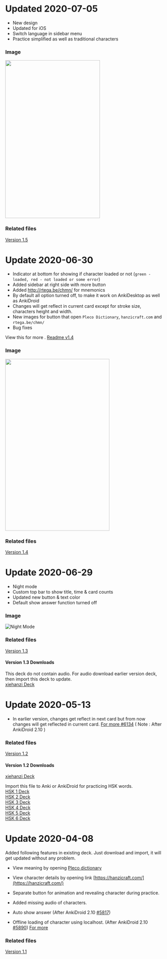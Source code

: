 # Updated 2020-07-05
- New design
- Updated for iOS
- Switch language in sidebar menu
- Practice simplified as well as traditional characters

### Image 
<img src="https://raw.githubusercontent.com/infinyte7/Anki-xiehanzi/master/image/new_design.PNG" height="500" width="300"></img>

### Related files

[Version 1.5](https://github.com/infinyte7/Anki-xiehanzi/tree/master/Versions/Version%201.5)

# Update 2020-06-30
- Indicator at bottom for showing if character loaded or not (```green - loaded, red - not loaded or some error```)
- Added sidebar at right side with more button
- Added http://rtega.be/chmn/ for mnemonics
- By default all option turned off, to make it work on AnkiDesktop as well as AnkiDroid
- Changes will get reflect in current card except for stroke size, characters height and width.
- New images for button that open ```Pleco Dictionary```, ```hanzicraft.com``` and ```rtega.be/chmn/``` 
- Bug fixes

View this for more . [Readme v1.4](https://github.com/infinyte7/Anki-xiehanzi/blob/master/Versions/Version%201.4/README.md)

### Image 
<img src="https://raw.githubusercontent.com/infinyte7/Anki-xiehanzi/master/image/xiehanzi_v1.4.PNG" height="544" width="330"></img>

### Related files

[Version 1.4](https://github.com/infinyte7/Anki-xiehanzi/tree/master/Versions/Version%201.4)

# Update 2020-06-29
- Night mode 
- Custom top bar to show title, time & card counts
- Updated new button & text color
- Default show answer function turned off

### Image

![Night Mode](https://raw.githubusercontent.com/infinyte7/Anki-xiehanzi/master/image/night_mode.PNG)

### Related files

[Version 1.3](https://github.com/infinyte7/Anki-xiehanzi/tree/master/Versions/Version%201.3)

#### Version 1.3 Downloads
This deck do not contain audio. For audio download earlier version deck, then import this deck to update.
<br>[xiehanzi Deck](https://github.com/infinyte7/Anki-xiehanzi/blob/master/Versions/Version%201.3/xiehanzi_v1.3.apkg?raw=true)


# Update 2020-05-13
- In earlier version, changes get reflect in next card but from now changes will get reflected in current card. [For more #6134](https://github.com/ankidroid/Anki-Android/pull/6134)
( Note : After AnkiDroid 2.10 )

### Related files
[Version 1.2](https://github.com/infinyte7/Anki-xiehanzi/tree/master/Versions/version%201.2)

#### Version 1.2 Downloads
[xiehanzi Deck](https://github.com/infinyte7/Anki-xiehanzi/blob/master/Versions/version%201.2/xiehanzi.apkg?raw=true)

Import this file to Anki or AnkiDroid for practicing HSK words.
<br>[HSK 1 Deck](https://github.com/infinyte7/Anki-xiehanzi/blob/master/xiehanzi%20Anki%20Deck/xiehanzi__HSK1.apkg?raw=true)
<br>[HSK 2 Deck](https://github.com/infinyte7/Anki-xiehanzi/blob/master/xiehanzi%20Anki%20Deck/xiehanzi__HSK2.apkg?raw=true)
<br>[HSK 3 Deck](https://github.com/infinyte7/Anki-xiehanzi/blob/master/xiehanzi%20Anki%20Deck/xiehanzi__HSK3.apkg?raw=true)
<br>[HSK 4 Deck](https://github.com/infinyte7/Anki-xiehanzi/blob/master/xiehanzi%20Anki%20Deck/xiehanzi__HSK4.apkg?raw=true)
<br>[HSK 5 Deck](https://github.com/infinyte7/Anki-xiehanzi/blob/master/xiehanzi%20Anki%20Deck/xiehanzi__HSK5.apkg?raw=true)
<br>[HSK 6 Deck](https://github.com/infinyte7/Anki-xiehanzi/blob/master/xiehanzi%20Anki%20Deck/xiehanzi__HSK6.apkg?raw=true)

# Update 2020-04-08
Added following features in existing deck. Just download and import, it will get updated without any problem.
- View meaning by opening [Pleco dictionary](https://www.pleco.com/)
- View character details by opening link [https://hanzicraft.com/](https://hanzicraft.com/) 
- Separate button for animation and revealing character during practice. 
- Added missing audio of characters.

- Auto show answer (After AnkiDroid 2.10 [#5817](https://github.com/ankidroid/Anki-Android/pull/5817))
- Offline loading of character using localhost. (After AnkiDroid 2.10 [#5890](https://github.com/ankidroid/Anki-Android/pull/5890)) [For more](https://github.com/infinyte7/Anki-xiehanzi/blob/master/Load%20hanzi%20data%20offline.md) 

### Related files 
[Version 1.1](https://github.com/infinyte7/Anki-xiehanzi/tree/master/Versions/version%201.1)

